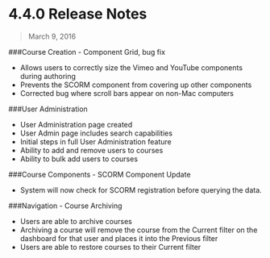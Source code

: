 4.4.0 Release Notes
====================

>March 9, 2016

###Course Creation - Component Grid, bug fix

* Allows users to correctly size the Vimeo and YouTube components during authoring
* Prevents the SCORM component from covering up other components
* Corrected bug where scroll bars appear on non-Mac computers

###User Administration

* User Administration page created
* User Admin page includes search capabilities
* Initial steps in full User Administration feature
* Ability to add and remove users to courses
* Ability to bulk add users to courses

###Course Components - SCORM Component Update

* System will now check for SCORM registration before querying the data. 

###Navigation - Course Archiving

* Users are able to archive courses
* Archiving a course will remove the course from the Current filter on the dashboard for that user and places it into the Previous filter
* Users are able to restore courses to their Current filter
